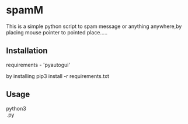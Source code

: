 # spamM
This is a simple python script to spam message or anything anywhere,by placing mouse pointer to pointed place.....


## Installation

requirements - 'pyautogui'

by installing 
pip3 install -r requirements.txt

## Usage

python3  <option> .py
